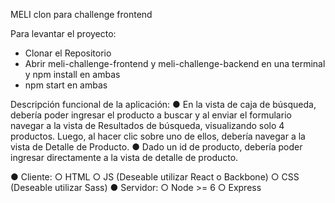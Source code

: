 MELI clon para challenge frontend

Para levantar el proyecto:
- Clonar el Repositorio
- Abrir meli-challenge-frontend y meli-challenge-backend en una terminal y npm install en ambas
- npm start en ambas

Descripción funcional de la aplicación:
● En la vista de caja de búsqueda, debería poder ingresar el producto a buscar y al enviar el formulario navegar a
la vista de Resultados de búsqueda, visualizando solo 4 productos. Luego, al hacer clic sobre uno de ellos,
debería navegar a la vista de Detalle de Producto.
● Dado un id de producto, debería poder ingresar directamente a la vista de detalle de producto.

● Cliente:
    ○ HTML
    ○ JS (Deseable utilizar React o Backbone)
    ○ CSS (Deseable utilizar Sass)
● Servidor:
    ○ Node >= 6
    ○ Express